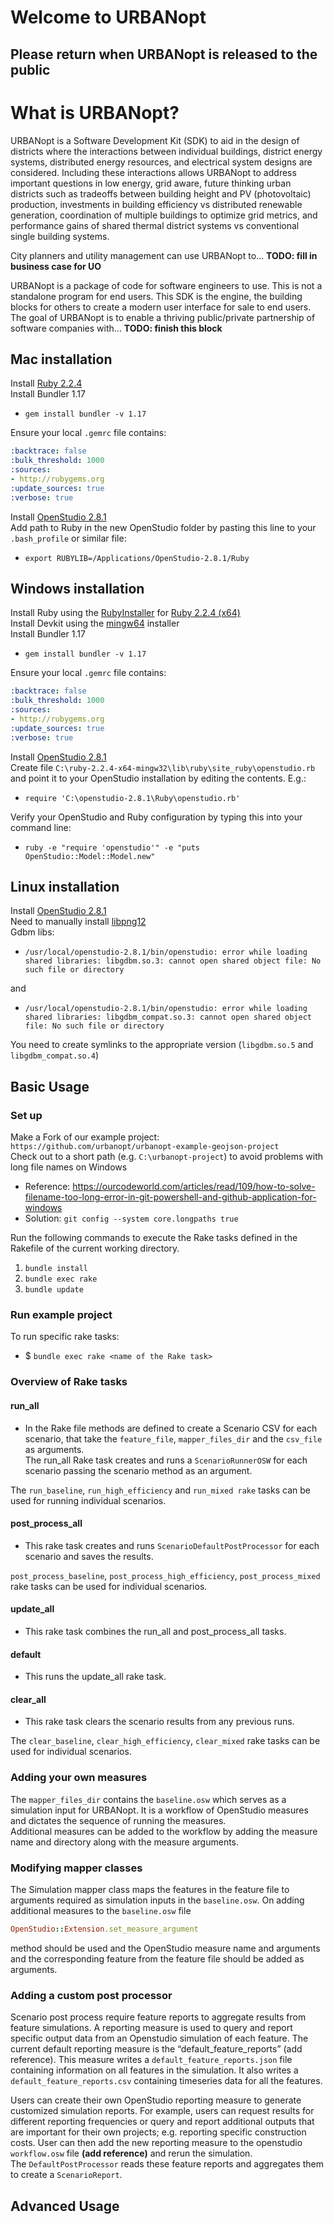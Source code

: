 # Welcome to URBANopt

## Please return when URBANopt is released to the public

# What is URBANopt?

URBANopt is a Software Development Kit (SDK) to aid in the design of districts where the interactions between individual buildings, district energy systems, distributed energy resources, and electrical system designs are considered. Including these interactions allows URBANopt to address important questions in low energy, grid aware, future thinking urban districts such as tradeoffs between building height and PV (photovoltaic) production, investments in building efficiency vs distributed renewable generation, coordination of multiple buildings to optimize grid metrics, and performance gains of shared thermal district systems vs conventional single building systems.

City planners and utility management can use URBANopt to… **TODO: fill in business case for UO**

URBANopt is a package of code for software engineers to use. This is not a standalone program for end users. This SDK is the engine, the building blocks for others to create a modern user interface for sale to end users. The goal of URBANopt is to enable a thriving public/private partnership of software companies with... **TODO: finish this block**

## Mac installation

Install [Ruby 2.2.4](https://github.com/rbenv/rbenv)\
Install Bundler 1.17

- `gem install bundler -v 1.17`

Ensure your local `.gemrc` file contains:

```yml
:backtrace: false
:bulk_threshold: 1000
:sources:
- http://rubygems.org
:update_sources: true
:verbose: true
```

Install [OpenStudio 2.8.1](https://github.com/NREL/OpenStudio/releases/tag/v2.8.1)\
Add path to Ruby in the new OpenStudio folder by pasting this line to your `.bash_profile` or similar file:

- `export RUBYLIB=/Applications/OpenStudio-2.8.1/Ruby`

## Windows installation

Install Ruby using the [RubyInstaller](https://rubyinstaller.org/downloads/archives/) for [Ruby 2.2.4 (x64)](https://dl.bintray.com/oneclick/rubyinstaller/rubyinstaller-2.2.4-x64.exe)\
Install Devkit using the [mingw64](https://dl.bintray.com/oneclick/rubyinstaller/DevKit-mingw64-64-4.7.2-20130224-1432-sfx.exe) installer\
Install Bundler 1.17

- `gem install bundler -v 1.17`

Ensure your local `.gemrc` file contains:

```yml
:backtrace: false
:bulk_threshold: 1000
:sources:
- http://rubygems.org
:update_sources: true
:verbose: true
```

Install [OpenStudio 2.8.1](https://github.com/NREL/OpenStudio/releases/tag/v2.8.1)\
Create file `C:\ruby-2.2.4-x64-mingw32\lib\ruby\site_ruby\openstudio.rb` and point it to your OpenStudio installation by editing the contents. E.g.:

- `require 'C:\openstudio-2.8.1\Ruby\openstudio.rb'`

Verify your OpenStudio and Ruby configuration by typing this into your command line:

- `ruby -e "require 'openstudio'" -e "puts OpenStudio::Model::Model.new"`

## Linux installation

Install [OpenStudio 2.8.1](https://github.com/NREL/OpenStudio/releases/tag/v2.8.1)\
Need to manually install [libpng12](https://www.linuxuprising.com/2018/05/fix-libpng12-0-missing-in-ubuntu-1804.html)\
Gdbm libs:

- `/usr/local/openstudio-2.8.1/bin/openstudio: error while loading shared libraries: libgdbm.so.3: cannot open shared object file: No such file or directory`

and

- `/usr/local/openstudio-2.8.1/bin/openstudio: error while loading shared libraries: libgdbm_compat.so.3: cannot open shared object file: No such file or directory`

You need to create symlinks to the appropriate version (`libgdbm.so.5` and `libgdbm_compat.so.4`)

## Basic Usage

### Set up

Make a Fork of our example project:
`https://github.com/urbanopt/urbanopt-example-geojson-project`\
Check out to a short path (e.g. `C:\urbanopt-project`) to avoid problems with long file names on Windows

- Reference: <https://ourcodeworld.com/articles/read/109/how-to-solve-filename-too-long-error-in-git-powershell-and-github-application-for-windows>
- Solution: `git config --system core.longpaths true`

Run the following commands to execute the Rake tasks defined in the Rakefile of the current working directory.

1. `bundle install`
1. `bundle exec rake`
1. `bundle update`

### Run example project

To run specific rake tasks:

- $ `bundle exec rake <name of the Rake task>`

### Overview of Rake tasks

#### run_all

- In the Rake file methods are defined to create a Scenario CSV for each scenario, that take the `feature_file`, `mapper_files_dir` and the `csv_file` as arguments.\
The run_all Rake task creates and runs a `ScenarioRunnerOSW` for each scenario passing the scenario method as an argument.

The `run_baseline`, `run_high_efficiency` and `run_mixed rake` tasks can be used for running individual scenarios.

#### post_process_all

- This rake task creates and runs `ScenarioDefaultPostProcessor` for each scenario and saves the results.

`post_process_baseline`, `post_process_high_efficiency`, `post_process_mixed` rake tasks can be used for individual scenarios.

#### update_all

- This rake task combines the run_all and post_process_all tasks.

#### default

- This runs the update_all rake task.

#### clear_all

- This rake task clears the scenario results from any previous runs.

The `clear_baseline`, `clear_high_efficiency`, `clear_mixed` rake tasks can be used for individual scenarios.

### Adding your own measures

The `mapper_files_dir` contains the `baseline.osw` which serves as a simulation input for URBANopt. It is a workflow of OpenStudio measures and dictates the sequence of running the measures.\
Additional measures can be added to the workflow by adding the measure name and directory along with the measure arguments.

### Modifying mapper classes

The Simulation mapper class maps the features in the feature file to arguments required as simulation inputs in the `baseline.osw`. On adding additional measures to the `baseline.osw` file

```Ruby
OpenStudio::Extension.set_measure_argument
```

method should be used and the OpenStudio measure name and arguments and the corresponding feature from the feature file should be added as arguments.

### Adding a custom post processor

Scenario post process require feature reports to aggregate results from feature simulations. A reporting measure is used to query and report specific output data from an Openstudio simulation of each feature. The current default reporting measure is the “default_feature_reports” (add reference). This measure writes a `default_feature_reports.json` file containing information on all features in the simulation. It also writes a `default_feature_reports.csv` containing timeseries data for all the features.

Users can create their own OpenStudio reporting measure to generate customized simulation reports. For example, users can request results for different reporting frequencies or query and report additional outputs that are important for their own projects; e.g. reporting specific construction costs. User can then add the new reporting measure to the openstudio `workflow.osw` file **(add reference)** and rerun the simulation.\
The `DefaultPostProcessor` reads these feature reports and aggregates them to create a `ScenarioReport`.

## Advanced Usage
